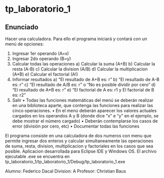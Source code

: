 # tp_laboratorio_1

## Enunciado
Hacer una calculadora. Para ello el programa iniciará y contará con un menú de opciones:
1. Ingresar 1er operando (A=x)
2. Ingresar 2do operando (B=y)
3. Calcular todas las operaciones
a) Calcular la suma (A+B)
b) Calcular la resta (A-B)
c) Calcular la division (A/B)
d) Calcular la multiplicacion (A*B)
e) Calcular el factorial (A!)
4. Informar resultados
a) “El resultado de A+B es: r”
b) “El resultado de A-B es: r”
c) “El resultado de A/B es: r” o “No es posible dividir por cero”
d) “El resultado de A*B es: r”
e) “El factorial de A es: r1 y El factorial de B es: r2”
5. Salir
• Todas las funciones matemáticas del menú se deberán realizar en una biblioteca aparte,
que contenga las funciones para realizar las cinco operaciones. 
• En el menú deberán aparecer los valores actuales cargados en los operandos A y B 
(donde dice “x” e “y” en el ejemplo, se debe mostrar el número cargado)
• Deberán contemplarse los casos de error (división por cero, etc)
• Documentar todas las funciones

El programa consiste en una calculadora de dos numeros con menu que permite ingresar dos enteros y calcular simultaneamente las operaciones de suma, resta, division, multiplicacion y factoriales en los casos que sea posible.
Aplicacion desarrollada para Eclipse IDE y Windows OS. El archivo ejecutable .exe se encuentra en tp_laboratorio_1/tp_laboratorio_1/Debug/tp_laboratorio_1.exe

Alumno: Federico Dacal
Division: A
Profesor: Christian Baus 